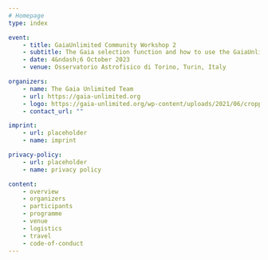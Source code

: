 ```yaml
---
# Homepage
type: index

event:
    - title: GaiaUnlimited Community Workshop 2
    - subtitle: The Gaia selection function and how to use the GaiaUnlimited tools
    - date: 4&ndash;6 October 2023
    - venue: Osservatorio Astrofisico di Torino, Turin, Italy

organizers:
    - name: The Gaia Unlimited Team
    - url: https://gaia-unlimited.org
    - logo: https://gaia-unlimited.org/wp-content/uploads/2021/06/cropped-gaia_unlimited_logo_github.png
    - contact_url: ""

imprint:
    - url: placeholder
    - name: imprint

privacy-policy:
    - url: placeholder
    - name: privacy policy

content:
    - overview
    - organizers
    - participants
    - programme
    - venue
    - logistics
    - travel
    - code-of-conduct
---
```

